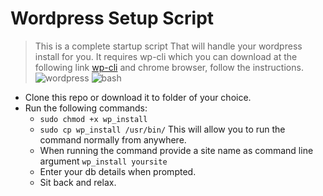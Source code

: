 # Wordpress Setup Script

> This is a complete startup script That will handle your wordpress install for you. It requires wp-cli
which you can download at the following link [wp-cli](http://wp-cli.org/) and chrome browser, follow the instructions.
![wordpress](https://s.w.org/images/backgrounds/wordpress-bg-medblue.png)
![bash](http://www.unixstickers.com/image/data/stickers/binbash/Bash-new.sh.png)

- Clone this repo or download it to folder of your choice.
- Run the following commands: 
  - `sudo chmod +x wp_install`
  - `sudo cp wp_install /usr/bin/` This will allow you to run the command normally from anywhere.
  - When running the command provide a site name as command line argument `wp_install yoursite`
  - Enter your db details when prompted. 
  - Sit back and relax.
